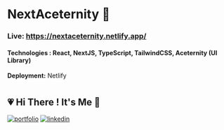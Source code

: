 
# NextAceternity 🚀
### Live: https://nextaceternity.netlify.app/


#### **Technologies :** React, NextJS, TypeScript, TailwindCSS, Aceternity (UI Library)

**Deployment:** Netlify
#





## 💗 Hi There !   It's Me 👋
[![portfolio](https://img.shields.io/badge/my_portfolio-000?style=for-the-badge&logo=ko-fi&logoColor=white)](https://coderismail.netlify.app/)
[![linkedin](https://img.shields.io/badge/linkedin-0A66C2?style=for-the-badge&logo=linkedin&logoColor=white)](https://www.linkedin.com/in/md-ismail-hossain-dev/)

